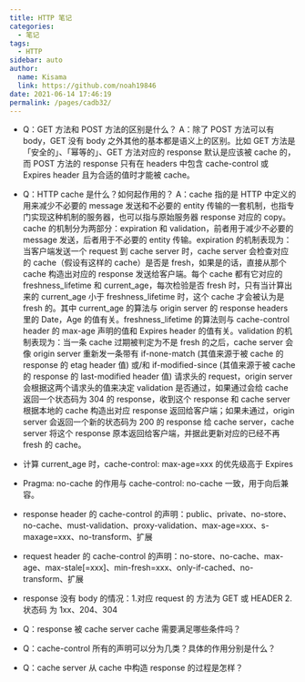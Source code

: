 ```yaml
---
title: HTTP 笔记
categories:
  - 笔记
tags:
  - HTTP
sidebar: auto
author:
  name: Kisama
  link: https://github.com/noah19846
date: 2021-06-14 17:46:19
permalink: /pages/cadb32/
---
```


- Q：GET 方法和 POST 方法的区别是什么？
  A：除了 POST 方法可以有 body，GET 没有 body 之外其他的基本都是语义上的区别。比如 GET 方法是「安全的」、「幂等的」、GET 方法对应的 response 默认是应该被 cache 的，而 POST 方法的 response 只有在 headers 中包含 cache-control 或 Expires header 且为合适的值时才能被 cache。

- Q：HTTP cache 是什么？如何起作用的？
  A：cache 指的是 HTTP 中定义的用来减少不必要的 message 发送和不必要的 entity 传输的一套机制，也指专门实现这种机制的服务器，也可以指与原始服务器 response 对应的 copy。cache 的机制分为两部分：expiration 和 validation，前者用于减少不必要的 message 发送，后者用于不必要的 entity 传输。expiration 的机制表现为：当客户端发送一个 request 到 cache server 时，cache server 会检查对应的 cache（假设有这样的 cache）是否是 fresh，如果是的话，直接从那个 cache 构造出对应的 response 发送给客户端。每个 cache 都有它对应的 freshness_lifetime 和 current_age，每次检验是否 fresh 时，只有当计算出来的 current_age 小于 freshness_lifetime 时，这个 cache 才会被认为是 fresh 的。其中 current_age 的算法与 origin server 的 response headers 里的 Date，Age 的值有关。freshness_lifetime 的算法则与 cache-control header 的 max-age 声明的值和 Expires header 的值有关。validation 的机制表现为：当一条 cache 过期被判定为不是 fresh 的之后，cache server 会像 origin server 重新发一条带有 if-none-match (其值来源于被 cache 的 response 的 etag header 值) 或/和 if-modified-since (其值来源于被 cache 的 response 的 last-modified header 值) 请求头的 request，origin server 会根据这两个请求头的值来决定 validation 是否通过，如果通过会给 cache 返回一个状态码为 304 的 response，收到这个 response 和 cache server 根据本地的 cache 构造出对应 response 返回给客户端；如果未通过，origin server 会返回一个新的状态码为 200 的 response 给 cache server，cache server 将这个 response 原本返回给客户端，并据此更新对应的已经不再 fresh 的 cache。

- 计算 current_age 时，cache-control: max-age=xxx 的优先级高于 Expires
- Pragma: no-cache 的作用与 cache-control: no-cache 一致，用于向后兼容。
- response header 的 cache-control 的声明：public、private、no-store、no-cache、must-validation、proxy-validation、max-age=xxx、s-maxage=xxx、no-transform、扩展
- request header 的 cache-control 的声明：no-store、no-cache、max-age、max-stale\[=xxx\]、min-fresh=xxx、only-if-cached、no-transform、扩展
- response 没有 body 的情况：1.对应 request 的 方法为 GET 或 HEADER 2.状态码 为 1xx、204、304

- Q：response 被 cache server cache 需要满足哪些条件吗？
- Q：cache-control 所有的声明可以分为几类？具体的作用分别是什么？
- Q：cache server 从 cache 中构造 response 的过程是怎样？
